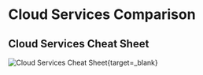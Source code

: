 # Cloud Services Comparison

## Cloud Services Cheat Sheet

![Cloud Services Cheat Sheet](https://media.licdn.com/dms/image/v2/D4E22AQEq9EyHFhrflg/feedshare-shrink_1280/feedshare-shrink_1280/0/1732380939578?e=1736985600&v=beta&t=b5Cp0KtG7MEIDzXWoMvZ0DsJY9Gm_9QEm2hz0VIAJwI){target=_blank}
